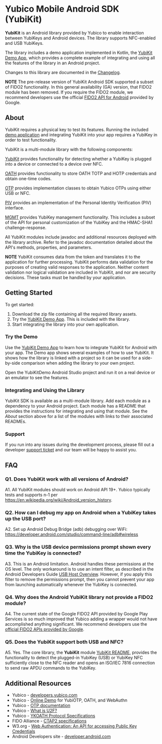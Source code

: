 # Yubico Mobile Android SDK (YubiKit)

**YubiKit** is an Android library provided by Yubico to enable interaction between YubiKeys and Android devices. The library supports NFC-enabled and USB YubiKeys.

The library includes a demo application implemented in Kotlin, the [YubiKit Demo App](./YubikitDemo), which provides a complete example of integrating and using all the features of the library in an Android project.

Changes to this library are documented in the [Changelog](./Changelog.md).

**NOTE** The pre-release version of YubiKit Android SDK supported a subset of FIDO2 functionality. In this general availability (GA) version, that FIDO2 module has been removed. If you require the FIDO2 module, we recommend developers use the official [FIDO2 API for Android](https://developers.google.com/identity/fido/android/native-apps) provided by Google.


## About

YubiKit requires a physical key to test its features. Running the included [demo application](./YubikitDemo/README.md) and integrating YubiKit into your app requires a YubiKey in order to test functionality.

YubiKit is a multi-module library with the following components:

[YubiKit](./yubikit/README.md) provides functionality for detecting whether a YubiKey is plugged into a device or connected to a device over NFC.

[OATH](./oath/README.md) provides functionality to store OATH TOTP and HOTP credentials and obtain one-time codes.

[OTP](./otp/README.md) provides implementation classes to obtain Yubico OTPs using either USB or NFC.

[PIV](./piv/README.md) provides an implementation of the Personal Identity Verification (PIV) interface.

[MGMT](./mgmt/README.md) provides YubiKey management functionality. This includes a subset of the API for personal customization of the YubiKey and the HMAC-SHA1 challenge-response.

All YubiKit modules include javadoc and additional resources deployed with the library archive. Refer to the javadoc documentation detailed about the API's methods, properties, and parameters.


**NOTE** YubiKit consumes data from the token and translates it to the application for further processing. YubiKit performs data validation for the purposes of creating valid responses to the application. Neither content validation nor logical validation are included in YubiKit, and nor are security decisions. These tasks must be handled by your application.


## Getting Started

To get started:

1. Download the zip file containing all the required library assets.
2. Try the [YubiKit Demo App](./YubikitDemo). This is included with the library.
3. Start integrating the library into your own application.

### Try the Demo

Use the [YubiKit Demo App](./YubikitDemo) to learn how to integrate YubiKit for Android with your app. The Demo app shows several examples of how to use YubiKit. It shows how the library is linked with a project so it can be used for a side-by-side comparison when adding the library to your own project.

Open the YubiKitDemo Android Studio project and run it on a real device or an emulator to see the features.

### Integrating and Using the Library

YubiKit SDK is available as a multi-module library. Add each module as a dependency to your Android project. Each module has a README that provides the instructions for integrating and using that module. See the *About* section above for a list of the modules with links to their associated READMEs.

### Support

If you run into any issues during the development process, please fill out a developer [support ticket](https://support.yubico.com/support/tickets/new) and our team will be happy to assist you.



## FAQ <a name="faq"></a>

### Q1. Does YubiKit work with all versions of Android?

A1. All YubiKit modules should work on Android API 19+. Yubico typically tests and supports n-1 per https://en.wikipedia.org/wiki/Android_version_history.

### Q2. How can I debug my app on Android when a YubiKey takes up the USB port?

A2. Set up Android Debug Bridge (adb) debugging over WiFi: https://developer.android.com/studio/command-line/adb#wireless

### Q3.  Why is the USB device permissions prompt shown every time the YubiKey is connected?

A3. This is an Android limitation. Android handles these permissions at the OS level. The only workaround is to use an intent filter, as described in the Android Developers Guide [USB Host Overview](https://developer.android.com/guide/topics/connectivity/usb/host.html#using-intents). However, if you apply this filter to remove the permissions prompt, then you cannot prevent your app from launching automatically whenever the YubiKey is connected.

### Q4. Why does the Android YubiKit library not provide a FIDO2 module?

A4. The current state of the Google FIDO2 API provided by Google Play Services is so much improved that Yubico adding a wrapper would not have accomplished anything significant. We recommend developers use the [official FIDO2 APIs provided by Google](https://developers.google.com/identity/fido/android/native-apps).

### Q5. Does the YubiKit support both USB and NFC?

A5. Yes. The core library, the **YubiKit** module [YubiKit README](/yubikit/README.md), provides the functionality to detect the plugged-in YubiKey (USB) or YubiKey NFC sufficiently close to the NFC reader and opens an ISO/IEC 7816 connection to send raw APDU commands to the YubiKey.


## Additional Resources

* Yubico - [developers.yubico.com](https://developers.yubico.com)
* Yubico - [Online Demo](https://demo.yubico.com) for YubiOTP, OATH, and WebAuthn
* Yubico - [OTP documentation](https://developers.yubico.com/OTP)
* Yubico - [What is U2F?](https://developers.yubico.com/U2F)
* Yubico - [YKOATH Protocol Specifications](https://developers.yubico.com/OATH/YKOATH_Protocol.html)
* FIDO Alliance - [CTAP2 specifications](https://fidoalliance.org/specs/fido-v2.0-ps-20190130/fido-client-to-authenticator-protocol-v2.0-ps-20190130.html)
* W3.org - [Web Authentication: An API for accessing Public Key Credentials](https://www.w3.org/TR/webauthn/)
* Android Developers site - [developer.android.com](https://developer.android.com)
